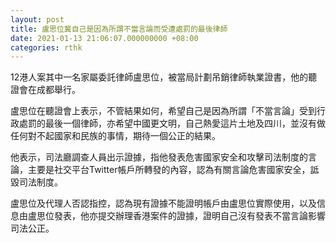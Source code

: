 ```yaml
---
layout: post
title: 盧思位冀自己是因為所謂不當言論而受遭處罰的最後律師
date: 2021-01-13 21:06:07.000000000 +08:00
categories: rthk
---
```


12港人案其中一名家屬委託律師盧思位，被當局計劃吊銷律師執業證書，他的聽證會在成都舉行。

盧思位在聽證會上表示，不管結果如何，希望自己是因為所謂「不當言論」受到行政處罰的最後一個律師，亦希望中國更文明，自己熱愛這片土地及四川，並沒有做任何對不起國家和民族的事情，期待一個公正的結果。

他表示，司法廳調查人員出示證據，指他發表危害國家安全和攻擊司法制度的言論，主要是社交平台Twitter帳戶所轉發的內容，認為有關言論危害國家安全，詆毀司法制度。

盧思位及代理人否認指控，認為現有證據不能證明帳戶由盧思位實際使用，以及信息由盧思位發表，他亦提交辦理香港案件的證據，證明自己沒有發表不當言論影響司法公正。
